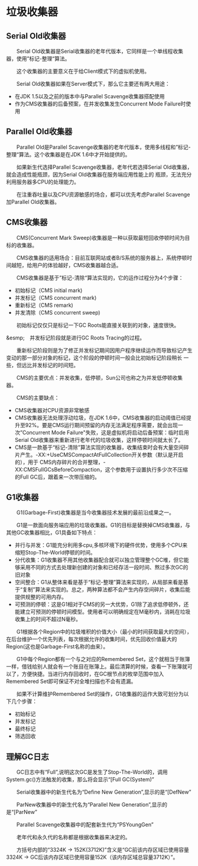 # 垃圾收集器
## Serial Old收集器
&emsp;&emsp;Serial Old收集器是Serial收集器的老年代版本，它同样是一个单线程收集器，使用”标记-整理“算法。

&emsp;&emsp;这个收集器的主要意义在于给Client模式下的虚拟机使用。

&emsp;&emsp;Serial Old收集器如果在Server模式下，那么它主要还有两大用途：
- 在JDK 1.5以及之前的版本中与Parallel Scavenge收集器搭配使用
- 作为CMS收集器的后备预案，在并发收集发生Concurrent Mode Failure时使用

## Parallel Old收集器
&emsp;&emsp;Parallel Old是Parallel Scavenge收集器的老年代版本，使用多线程和”标记-整理“算法。这个收集器是在JDK 1.6中才开始提供的。

&emsp;&emsp;如果新生代选择Parallel Scavenge收集器，老年代若选择Serial Old收集器，就会造成性能瓶颈，因为Serial Old收集器在服务端应用性能上的
瓶颈，无法充分利用服务器多CPU的处理能力。

&emsp;&emsp;在注重吞吐量以及CPU资源敏感的场合，都可以优先考虑Parallel Scavenge加Parallel Old收集器。

## CMS收集器
&emsp;&emsp;CMS(Concurrent Mark Sweep)收集器是一种以获取最短回收停顿时间为目标的收集器。

&emsp;&emsp;CMS收集器的适用场合：目前互联网站或者B/S系统的服务器上，系统停顿时间越短，给用户的体验越好，CMS收集器越合适。

&emsp;&emsp;CMS收集器是基于”标记-清除“算法实现的，它的运作过程分为4个步骤：
- 初始标记（CMS initial mark)
- 并发标记（CMS concurrent mark)
- 重新标记（CMS remark)
- 并发清除（CMS concurrent sweep)

&emsp;&emsp;初始标记仅仅只是标记一下GC Roots能直接关联到的对象，速度很快。

&esmp;&emsp;并发标记阶段就是进行GC Roots Tracing的过程。

&emsp;&emsp;重新标记阶段则是为了修正并发标记期间因用户程序继续运作而导致标记产生变动的那一部分对象的标记，这个阶段的停顿时间一般会比初始标记阶段稍长
一些，但远比并发标记的时间短。

&emsp;&emsp;CMS的主要优点：并发收集，低停顿，Sun公司也称之为并发低停顿收集器。

&emsp;&emsp;CMS的主要缺点：
- CMS收集器对CPU资源非常敏感
- CMS收集器无法处理浮动垃圾，在JDK 1.6中，CMS收集器的启动阈值已经提升至92%。要是CMS运行期间预留的内存无法满足程序需要，就会出现一次”Concurrent 
Mode Failure"失败，这是虚拟机将启动后备预案：临时启用Serial Old收集器来重新进行老年代的垃圾收集，这样停顿时间就太长了。
- CMS是一款基于“标记-清除”算法实现的收集器，收集结束时会有大量空间碎片产生。-XX:+UseCMSCompactAtFullCollection开关参数（默认是开启的），用于
CMS内存碎片的合并整理，-XX:CMSFullGCsBeforeCompaction，这个参数用于设置执行多少次不压缩的Full GC后，跟着来一次带压缩的。

## G1收集器
&emsp;&emsp;G1(Garbage-First)收集器是当今收集器技术发展的最前沿成果之一。

&emsp;&emsp;G1是一款面向服务端应用的垃圾收集器。G1的目标是替换掉CMS收集器，与其他GC收集器相比，G1具备如下特点：
- 并行与并发：G1能充分利用多cpu,多核环境下的硬件优势，使用多个CPU来缩短Stop-The-World停顿的时间。
- 分代收集：G1收集器不用其他收集器配合就可以独立管理整个GC堆，但它能够采用不同的方式去处理新创建的对象和已经存活一段时间、熬过多次GC的旧对象
- 空间整合：G1从整体来看是基于“标记-整理”算法来实现的，从局部来看是基于“复制”算法来实现的。总之，两种算法都不会产生内存空间碎片，收集后能提供规整的可用内存。
- 可预测的停顿：这是G1相对于CMS的另一大优势，G1除了追求低停顿外，还能建立可预测的停顿时间模型。使用者可以明确规定在M毫秒内，消耗在垃圾收集上的时间不超过N毫秒。

&emsp;&emsp;G1根据各个Region中的垃圾堆积的价值大小（最小的时间获取最大的空间），在后台维护一个优先列表，每次根据允许的收集时间，优先回收价值最大的Region(这也是Garbage-First名称的由来）。

&emsp;&emsp;G1中每个Region都有一个与之对应的Remembered Set，这个就相当于账簿一样，借钱给别人就会有一个账目在账簿上。最后清算的时候，查看一下账簿就可以了，方便快捷。当进行内存回收时，在GC根节点的枚举范围中加入Remembered Set即可保证不对全堆扫描也不会有遗漏。

&emsp;&emsp;如果不计算维护Remembered Set的操作，G1收集器的运作大致可划分为以下几个步骤：
- 初始标记
- 并发标记
- 最终标记
- 筛选回收

## 理解GC日志
&emsp;&emsp;GC日志中有“Full”,说明这次GC是发生了Stop-The-World的，调用System.gc()方法触发的收集，那么将会显示“[Full GC(System)”

&emsp;&emsp;Serial收集器中的新生代名为“Define New Generation”,显示的是“[DefNew”

&emsp;&emsp;ParNew收集器中的新生代名为“Parallel New Generation”,显示的是“[ParNew”

&emsp;&emsp;Parallel Scavenge收集器中的配套新生代为“PSYoungGen”

&emsp;&emsp;老年代和永久代的名称都是根据收集器来决定的。

&emsp;&emsp;方括号内部的“3324K -> 152K(3712K)”含义是“GC前该内存区域已使用容量3324K -> GC后该内存区域已使用容量152K（该内存区域总容量3712K）”。

